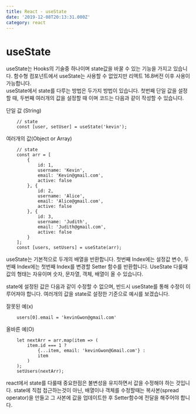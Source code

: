 ```yaml
---
title: React - useState
date: '2019-12-08T20:13:31.000Z'
category: react
---
```


# useState

useState는 Hooks의 기술중 하나이며 state값을 바꿀 수 있는 기능을 가지고 있습니다. 함수형 컴포넌트에서 useState는 사용할 수 없었지만 리액트 16.8버전 이후 사용이 가능합니다.  
useState에서 state를 다루는 방법은 두가지 방법이 있습니다. 첫번째 단일 값을 설정할 때, 두번째 여러개의 값을 설정할 때 이며 코드는 다음과 같이 작성할 수 있습니다.

단일 값 \(String\)

```text
    // state
    const [user, setUser] = useState('kevin');
```

여러개의 값\(Object or Array\)

```text
    // state
    const arr = [
        {
            id: 1,
            username: 'Kevin',
            email: 'Kevin@gmail.com',
            active: false
        }, {
            id: 2,
            username: 'Alice',
            email: 'Alice@gmail.com',
            active: false
        }, {
            id: 3,
            username: 'Judith',
            email: 'Judith@gmail.com',
            active: false
        }
    ];
    const [users, setUsers] = useState(arr);
```

useState는 기본적으로 두개의 배열을 반환합니다. 첫번째 Index에는 설정값 변수, 두번째 Index에는 첫번째 Index를 변경할 Setter 함수를 반환합니다. UseState 다룰때 값의 형태는 자유이며 숫자, 문자열, 객체, 배열이 올 수 있습니다.

state에 설정된 값은 다음과 같이 수정할 수 없으며, 반드시 useState를 통해 수정이 이루어져야 합니다. 여러개의 값을 state로 설정한 기준으로 예시를 보겠습니다.

잘못된 예\(x\)

```text
    users[0].email = 'kevinGwon@gmail.com'
```

올바른 예\(O\)

```text
    let nextArr = arr.map(item => (
        item.id === 1 ? 
            {...item, email: 'kevinGwon@Gmail.com'} : 
            item
        )
    );
    setUsers(nextArr);
```

react에서 state를 다룰때 중요한점은 불변성을 유지하면서 값을 수정해야 하는 것입니다. state에 직접 접근하는것이 아닌, 배열이나 객체를 수정할때는 복사본\(spread operator\)을 만들고 그 사본에 값을 업데이트한 후 Setter함수에 전달을 해주어야 합니다.

